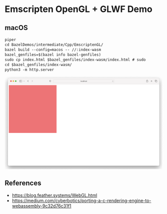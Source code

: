 # Emscripten OpenGL + GLWF Demo

## macOS

```shell
piper
cd BazelDemos/intermediate/Cpp/EmscriptenGL/
bazel build --config=macos -- //:index-wasm
bazel_genfiles=$(bazel info bazel-genfiles)
sudo cp index.html $bazel_genfiles/index-wasm/index.html # sudo
cd $bazel_genfiles/index-wasm/
python3 -m http.server
```

![](macOS_safai.png)

## References

- https://blog.feather.systems/WebGL.html
- https://medium.com/cyberbotics/porting-a-c-rendering-engine-to-webassembly-9c32d76c31f1
